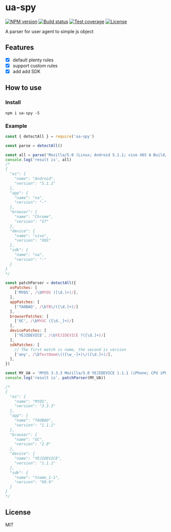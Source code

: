 # ua-spy

[![NPM version][npm-image]][npm-url]
[![Build status][travis-image]][travis-url]
[![Test coverage][codecov-image]][codecov-url]
[![License][license-image]][license-url]

A parser for user agent to simple js object

## Features

- [x] default plenty rules
- [x] support custom rules
- [x] add add SDK

## How to use

### Install
```
npm i ua-spy -S
```

### Example

```js
const { detectAll } = require('ua-spy')

const parse = detectAll()

const all = parse('Mozilla/5.0 (Linux; Android 5.1.1; vivo X6S A Build/LMY47V; wv) AppleWebKit/537.36 (KHTML, like Gecko) Version/4.0 Chrome/57.0.2987.132 MQQBrowser/6.2 TBS/044207 Mobile Safari/537.36 MicroMessenger/6.7.3.1340(0x26070332) NetType/4G Language/zh_CN Process/tools')
console.log('result is', all)
/*
{
  "os": {
    "name": "Android",
    "version": "5.1.1"
  },
  "app": {
    "name": "na",
    "version": "-"
  },
  "browser": {
    "name": "Chrome",
    "version": "57"
  },
  "device": {
    "name": "vivo",
    "version": "X6S"
  },
  "sdk": {
    "name": "na",
    "version": "-"
  }
}
*/

const patchParser = detectAll({
  osPatches: [
    ['MYOS', /\bMYOS ([\d.]+)/],
  ],
  appPatches: [
    ['TAOBAO', /\bTB\/([\d.]+)/]
  ],
  browserPatches: [
    ['UC', /\bMYUC ([\d._]+)/]
  ],
  devicePatches: [
    ['YEJIDEVICE', /\bYEJIDEVICE ?([\d.]+)/]
  ],
  sdkPatches: [
    // The first match is name, the second is version
    ['any', /\bTestName\(([\w_-]+)\/([\d.]+)/],
  ],
})

const MY_UA = 'MYOS 3.3.3 Mozilla/5.0 YEJIDEVICE 1.1.1 (iPhone; CPU iPhone OS 11_4 like Mac OS X) TB/1.1.1 MYUC 2.0  AppleWebKit/605.1.15 (KHTML, like Gecko) Mobile/15F79 TestName(tname_1-1/99.9)'
console.log('result is', patchParser(MY_UA))

/*
{
  "os": {
    "name": "MYOS",
    "version": "3.3.3"
  },
  "app": {
    "name": "TAOBAO",
    "version": "1.1.1"
  },
  "browser": {
    "name": "UC",
    "version": "2.0"
  },
  "device": {
    "name": "YEJIDEVICE",
    "version": "1.1.1"
  },
  "sdk": {
    "name": "tname_1-1",
    "version": "99.9"
  }
}
*/
```
## License

  MIT

[npm-image]: https://img.shields.io/npm/v/ua-spy.svg?style=flat-square
[npm-url]: https://npmjs.org/package/ua-spy
[travis-image]: https://travis-ci.org/xiekw2010/ua-spy.svg?branch=master
[travis-url]: https://travis-ci.org/xiekw2010/ua-spy
[codecov-image]: https://codecov.io/gh/xiekw2010/ua-spy/branch/master/graph/badge.svg
[codecov-url]: https://codecov.io/gh/xiekw2010/ua-spy
[license-image]: http://img.shields.io/npm/l/ua-spy.svg?style=flat-square
[license-url]: LICENSE
